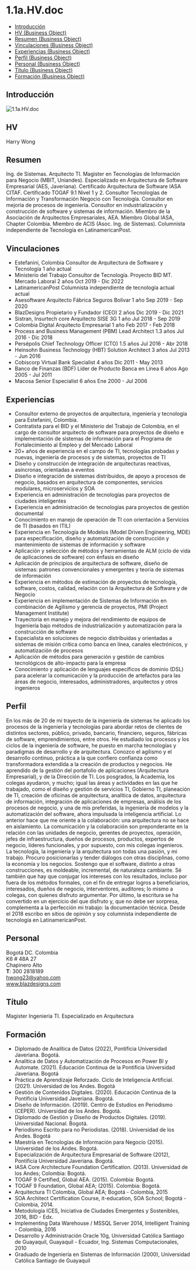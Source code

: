 # 1.1a.HV.doc

* [Introducción](#Introducción)
* [HV (Business Object)](#hv-business-object)
* [Resumen (Business Object)](#resumen-business-object)
* [Vinculaciones (Business Object)](#vinculaciones-business-object)
* [Experiencias (Business Object)](#experiencias-business-object)
* [Perfil (Business Object)](#perfil-business-object)
* [Personal (Business Object)](#personal-business-object)
* [Título (Business Object)](#título-business-object)
* [Formación (Business Object)](#formación-business-object)

## Introducción

![1.1a.HV.doc][02n.a1.hvdoc]

## HV

Harry Wong

## Resumen

Ing. de Sistemas. Arquitecto TI. Magister en Tecnologías de Información para Negocio (MBIT, Uniandes). Especializado en Arquitectura de Software Empresarial (AES, Javeriana). Certificado Arquitectura de Software IASA CITAF. Certificado TOGAF 9.1 Nivel 1 y 2. Consultor Tecnologías de Información y Transformación Negocio con Tecnología. Consultor en mejoría de procesos de ingeniería. Consultor en industrialización y construcción de software y sistemas de información. Miembro de la Asociación de Arquitectos Empresariales, AEA. Miembro Global IASA, Chapter Colombia. Miembro de ACIS (Asoc. Ing. de Sistemas). Columnista independiente de Tecnología en LatinamericanPost.

## Vinculaciones

* Estefanini, Colombia	Consultor de Arquitectura de Software y Tecnología	1 año	   actual
* Ministerio del Trabajo	Consultor de Tecnología. Proyecto BID MT. Mercado Laboral	   2 años	Oct 2019 - Dic 2022
* LatinamericanPost	Columnista independiente de tecnología	actual	actual
* Asesoftware	Arquitecto Fábrica Seguros Bolívar	1 año	Sep 2019 - Sep 2020
* BlazDesigns	Propietario y Fundador (CEO)	2 años	Dic 2019 - Dic 2021
* Sistran, Insurtech core	Arquitecto SISE 3G	1 año	Jul 2018 - Sep 2019
* Colombia Digital	Arquitecto Empresarial	1 año	Feb 2017 - Feb 2018
* Process and Business Management (PBM)	Lead Architect	1.3 años	Jul 2016 - Dic 2018
* Persépolis	Chief Technology Officer (CTO)	1.5 años	Jul 2016 - Abr 2018
* Heinsohn Business Technology (HBT)	Solution Architect	3 años	Jul 2013 - Jun 2016
* Cobiscorp	Virtual Bank Specialist	4 años	Dic 2011 - May 2013
* Banco de Finanzas (BDF)	Líder de Producto Banca en Línea	6 años	Ago 2005 - Jul    2011
* Macosa	Senior Especialist	6 años	Ene 2000 - Jul 2006

## Experiencias

* Consultor externo de proyectos de arquitectura, ingeniería y tecnología para Estefanini, Colombia. 
* Contratista para el BID y el Ministerio del Trabajo de Colombia, en el cargo de consultor arquitecto de software para proyectos de diseño e implementación de sistemas de información para el Programa de Fortalecimiento al Empleo y del Mercado Laboral
* 20+ años de experiencia en el campo de TI, tecnologías probadas y nuevas, ingeniería de procesos y de sistemas, proyectos de TI
* Diseño y construcción de integración de arquitecturas reactivas, asíncronas, orientadas a eventos
* Diseño e integración de sistemas distribuidos, de apoyo a procesos de negocio, basados en arquitectura de componentes, servicios modulares, microservicios y SOA
* Experiencia en administración de tecnologías para proyectos de ciudades inteligentes
* Experiencia en administración de tecnologías para proyectos de gestión documental
* Conocimiento en manejo de operación de TI con orientación a Servicios de TI (basados en ITIL)
* Experiencia en Tecnología de Modelos (Model Driven Engineering, MDE) para especificación, diseño y automatización de construcción y mantenimiento de sistemas de información y software
* Aplicación y selección de métodos y herramientas de ALM (ciclo de vida de aplicaciones de software) con énfasis en diseño
* Aplicación de principios de arquitectura de software, diseño de sistemas: patrones convencionales y emergentes y teoría de sistemas de información
* Experiencia en métodos de estimación de proyectos de tecnología, software, costos, calidad, relación con la Arquitectura de Software y de Negocio
* Experiencia en implementación de Sistemas de Información en combinación de Agilismo y gerencia de proyectos, PMI (Project Management Institute)
* Trayectoria en manejo y mejora del rendimiento de equipos de Ingeniería bajo métodos de industrialización y automatización para la construcción de software
* Especialista en soluciones de negocio distribuidas y orientadas a sistemas de misión crítica como banca en línea, canales electrónicos, y automatización de procesos
* Aplicación de métodos para generación y gestión de cambios tecnológicos de alto-impacto para la empresa
* Conocimiento y aplicación de lenguajes específicos de dominio (DSL) para acelerar la comunicación y la producción de artefactos para las áreas de negocio, interesados, administradores, arquitectos y otros ingenieros

## Perfil

En los más de 20 de mi trayecto de la ingeniería de sistemas he aplicado los procesos de la ingeniería y tecnologías para abordar retos de clientes de distintos sectores,  público, privado, bancario, financiero, seguros, fábricas de software, emprendimientos, entre otros. He estudiado los procesos y los ciclos de la ingeniería de software, he puesto en marcha tecnologías y paradigmas de desarrollo y de arquitectura. Conozco el agilismo y el desarrollo continuo, práctica a la que confiero confianza como transformadora extendida a la creación de productos y negocios. He aprendido de la gestión del portafolio de aplicaciones (Arquitectura Empresarial), y de la Dirección de TI. Los posgrados, la Academia, los colegas  ayudaron, y mucho; igual las áreas y actividades en las que he trabajado, como el diseño y gestión de servicios TI, Gobierno TI, planeación de TI, creación de oficinas de arquitectura, analítica de datos, arquitectura de información, integración de aplicaciones de empresas, análisis de los procesos de negocio, y una de mis preferidas, la ingeniería de modelos y la automatización del software, ahora impulsada la inteligencia artificial.
	Lo anterior hace que me oriente a la colaboración: una arquitectura no se hace en aislamiento. La comunicación y la colaboración son preponderante en la relación con las unidades de negocio, gerentes de proyectos, operación, jefes de infraestructura, dueños de procesos, productos, expertos de negocio, líderes funcionales, y por supuesto, con mis colegas ingenieros.
	La tecnología, la ingeniería y la arquitectura son todas una pasión, y mi trabajo. Procuro posicionarlas y tender diálogos con otras disciplinas, como la economía y los negocios. Sostengo que el software, distinto a otras construcciones, es moldeable, incremental, de naturaleza cambiante. Sé también que hay que conjugar los intereses con los resultados, incluso por fuera de los métodos formales, con el fin de entregar logros a beneficiarios, interesados, dueños de negocio, interventores, auditores; lo mismo a colegas, con quienes disfruto argumentar.
	Por último, la escritura se ha convertido en un ejercicio del que disfruto y, que no debe ser sorpresa, complementa a la perfección mi trabajo: la documentación técnica. Desde el 2018 escribo en sitios de opinión y soy columnista independiente de tecnología en LatinamericanPost.

## Personal

Bogotá DC. Colombia \
K6 # 48A 27 \
Chapinero Alto \
**T**: 300 2818189 \
hwong23@yahoo.com \
www.blazdesigns.com

## Título

Magister Ingeniería TI. Especializado en Arquitectura

## Formación

* Diplomado de Analítica de Datos (2022), Pontificia Universidad Javeriana. Bogotá.
* Analítica de Datos y Automatización de Procesos en Power BI y Automate. (2021). Educación Continua de la Pontificia Universidad Javeriana. Bogotá
* Práctica de Aprendizaje Reforzado. Ciclo de Inteligencia Artificial. (2021). Universidad de los Andes. Bogotá
* Gestión de Contenidos Digitales. (2020). Educación Continua de la Pontificia Universidad Javeriana. Bogotá.
* Diseño de Información. (2019). Centro de Estudios en Periodismo (CEPER). Universidad de los Andes. Bogotá.
* Diplomado de Gestión y Diseño de Productos Digitales. (2019). Universidad Nacional. Bogotá.
* Periodismo Escrito para no Periodistas. (2018). Universidad de los Andes. Bogotá
* Maestría en Tecnologías de Información para Negocio (2015). Universidad de los Andes. Bogotá.
* Especialización de Arquitectura Empresarial de Software (2012), Pontificia Universidad Javeriana. Bogotá.
* IASA Core Architecture Foundation Certification. (2013). Universidad de los Andes; Colombia: Bogotá.
* TOGAF 9 Certified, Global AEA. (2015). Colombia: Bogotá.
* TOGAF 9 Foundation, Global AEA; (2015). Colombia: Bogotá.
* Arquitectura TI Colombia, Global AEA; Bogotá - Colombia, 2015 
* SOA Architect Certification Course, it-education, SOA School; Bogotá - Colombia, 2014. 
* Metodología ICES, Iniciativa de Ciudades Emergentes y Sostenibles, 2016, BID - Edx.
* Implementing Data Warehouse / MSSQL Server 2014, Intelligent Training - Colombia, 2016
* Desarrollo y Administración Oracle 10g, Universidad Católica Santiago de Guayaquil, Guayaquil - Ecuador, Ing. Sistemas Computacionales, 2010
* Graduado de Ingeniería en Sistemas de Información (2000), Universidad Católica Santiago de Guayaquil

[02n.a1.hvdoc]: 02n.a1.hvdoc.png
[^1]: Generated: Wed Aug 14 2024 11:56:59 GMT-0500 (COT)
